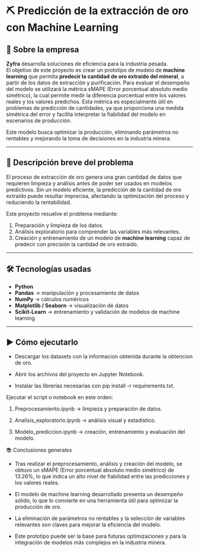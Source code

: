 # ⛏️ Predicción de la extracción de oro con Machine Learning  

## 🏢 Sobre la empresa  
**Zyfra** desarrolla soluciones de eficiencia para la industria pesada.  
El objetivo de este proyecto es crear un prototipo de modelo de **machine learning** que permita **predecir la cantidad de oro extraído del mineral**, a partir de los datos de extracción y purificación. Para evaluar el desempeño del modelo se utilizará la métrica sMAPE (Error porcentual absoluto medio simétrico), la cual permite medir la diferencia porcentual entre los valores reales y los valores predichos. Esta métrica es especialmente útil en problemas de predicción de cantidades, ya que proporciona una medida simétrica del error y facilita interpretar la fiabilidad del modelo en escenarios de producción.

Este modelo busca optimizar la producción, eliminando parámetros no rentables y mejorando la toma de decisiones en la industria minera.  

---

## 📝 Descripción breve del problema  
El proceso de extracción de oro genera una gran cantidad de datos que requieren limpieza y análisis antes de poder ser usados en modelos predictivos. Sin un modelo eficiente, la predicción de la cantidad de oro extraído puede resultar imprecisa, afectando la optimización del proceso y reduciendo la rentabilidad.  

Este proyecto resuelve el problema mediante:  
1. Preparación y limpieza de los datos.  
2. Análisis exploratorio para comprender las variables más relevantes.  
3. Creación y entrenamiento de un modelo de **machine learning** capaz de predecir con precisión la cantidad de oro extraído.  

---

## 🛠️ Tecnologías usadas  
- **Python**  
- **Pandas** → manipulación y procesamiento de datos  
- **NumPy** → cálculos numéricos  
- **Matplotlib / Seaborn** → visualización de datos  
- **Scikit-Learn** → entrenamiento y validación de modelos de machine learning  

---

## ▶️ Cómo ejecutarlo  

- Descargar los datasets con la informacion obtenida durante la obtencion de oro.  

- Abrir los archivos del proyecto en Jupyter Notebook.

- Instalar las librerías necesarias con pip install -r requirements.txt.

Ejecutar el script o notebook en este orden:

1. Preprocesamiento.ipynb → limpieza y preparación de datos.

2. Analisis_exploratorio.ipynb → análisis visual y estadístico.

3. Modelo_prediccion.ipynb → creación, entrenamiento y evaluación del modelo.

📚 Conclusiones generales

- Tras realizar el preprocesamiento, análisis y creación del modelo, se obtuvo un sMAPE (Error porcentual absoluto medio simétrico) de 13.26%, lo que indica un alto nivel de fiabilidad entre las predicciones y los valores reales.

- El modelo de machine learning desarrollado presenta un desempeño sólido, lo que lo convierte en una herramienta útil para optimizar la producción de oro.

- La eliminación de parámetros no rentables y la selección de variables relevantes son claves para mejorar la eficiencia del modelo.

- Este prototipo puede ser la base para futuras optimizaciones y para la integración de modelos más complejos en la industria minera.
